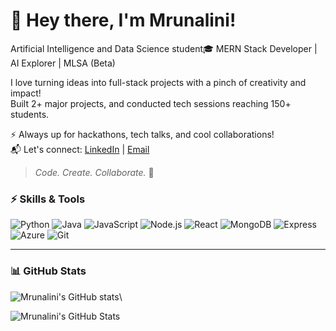 # 👋 Hey there, I'm Mrunalini!

Artificial Intelligence and Data Science student🎓
MERN Stack Developer | AI Explorer | MLSA (Beta)

I love turning ideas into full-stack projects with a pinch of creativity and impact!  
Built 2+ major projects, and conducted tech sessions reaching 150+ students.

⚡ Always up for hackathons, tech talks, and cool collaborations!  
📬 Let's connect: [LinkedIn](https://www.linkedin.com/in/mrunalini-pachpute/) | [Email](mailto:pachputemrunalini@gmail.com)

> *Code. Create. Collaborate.* 🚀
### ⚡ Skills & Tools
![Python](https://img.shields.io/badge/-Python-3776AB?style=flat&logo=python&logoColor=white)
![Java](https://img.shields.io/badge/-Java-007396?style=flat&logo=java&logoColor=white)
![JavaScript](https://img.shields.io/badge/-JavaScript-F7DF1E?style=flat&logo=javascript&logoColor=black)
![Node.js](https://img.shields.io/badge/-Node.js-339933?style=flat&logo=node.js&logoColor=white)
![React](https://img.shields.io/badge/-React-61DAFB?style=flat&logo=react&logoColor=black)
![MongoDB](https://img.shields.io/badge/-MongoDB-47A248?style=flat&logo=mongodb&logoColor=white)
![Express](https://img.shields.io/badge/-Express-000000?style=flat&logo=express&logoColor=white)
![Azure](https://img.shields.io/badge/-Azure-0078D4?style=flat&logo=microsoft-azure&logoColor=white)
![Git](https://img.shields.io/badge/-Git-F05032?style=flat&logo=git&logoColor=white)

---

### 📊 GitHub Stats
![Mrunalini's GitHub stats](https://github-readme-stats.vercel.app/api?username=MrunaliniPachpute&show_icons=true&theme=radical&count_private=true&hide=issues,prs,contribs)\

![Mrunalini's GitHub Stats](https://github-readme-stats.vercel.app/api?username=MrunaliniPachpute&show_icons=true&rank_icon=percentile&theme=radical_hide=issues,prs,contribs)

